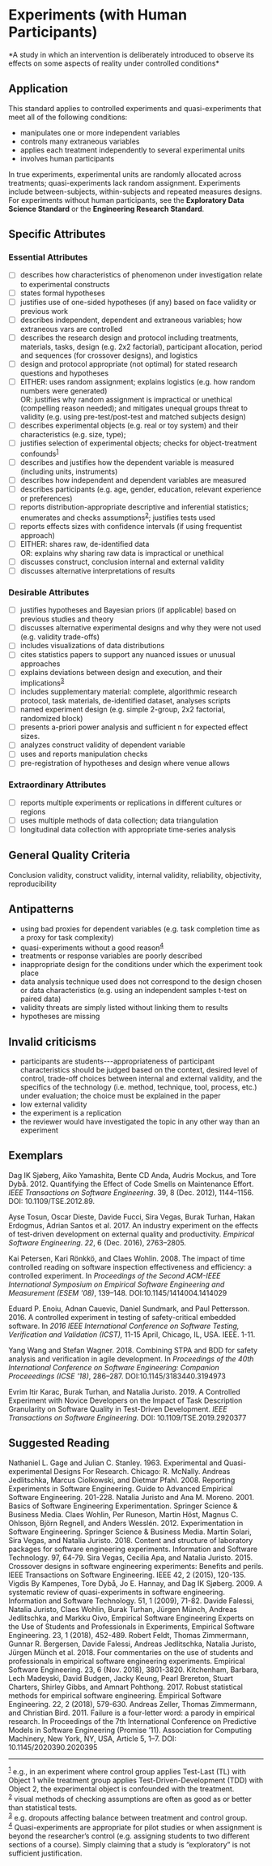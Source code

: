 # Experiments (with Human Participants) 
<standard name="Experiments (with Human Participants)">
*A study in which an intervention is deliberately introduced to observe
its effects on some aspects of reality under controlled conditions*

## Application 

This standard applies to controlled experiments and quasi-experiments
that meet all of the following conditions:

-   manipulates one or more independent variables
-   controls many extraneous variables
-   applies each treatment independently to several experimental units
-   involves human participants

In true experiments, experimental units are randomly allocated across
treatments; quasi-experiments lack random assignment. Experiments
include between-subjects, within-subjects and repeated measures designs.
For experiments without human participants, see the **Exploratory Data
Science Standard** or the **Engineering Research Standard**.

## Specific Attributes 

### Essential Attributes
<checklist name="Essential">

- [ ]	describes how characteristics of phenomenon under investigation relate to experimental constructs
- [ ]	states formal hypotheses
- [ ]	justifies use of one-sided hypotheses (if any) based on face validity or previous work
- [ ]	describes independent, dependent and extraneous variables; how extraneous vars are controlled
- [ ]	describes the research design and protocol including treatments, materials, tasks, design (e.g. 2x2 factorial), participant allocation, period and sequences (for crossover designs), and logistics
- [ ]	design and protocol appropriate (not optimal) for stated research questions and hypotheses
- [ ]	EITHER: uses random assignment; explains logistics (e.g. how random numbers were generated)   
    OR: justifies why random assignment is impractical or unethical (compelling reason needed); and mitigates unequal groups threat to validity (e.g. using pre-test/post-test and matched subjects design)
- [ ]	describes experimental objects (e.g. real or toy system) and their characteristics (e.g. size, type);
- [ ]	justifies selection of experimental objects; checks for object-treatment confounds<sup>[1](#myfootnote1)</sup>
- [ ]	describes and justifies how the dependent variable is measured (including units, instruments)
- [ ]	describes how independent and dependent variables are measured
- [ ]	describes participants (e.g. age, gender, education, relevant experience or preferences)
- [ ]	reports distribution-appropriate descriptive and inferential statistics; enumerates and checks assumptions<sup>[2](#myfootnote2)</sup>; justifies tests used
- [ ]	reports effects sizes with confidence intervals (if using frequentist approach)
- [ ]	EITHER: shares raw, de-identified data    
    OR: explains why sharing raw data is impractical or unethical
- [ ]	discusses construct, conclusion internal and external validity
- [ ]	discusses alternative interpretations of results
</checklist>
     
### Desirable Attributes
<checklist name="Desirable">

- [ ]	justifies hypotheses and Bayesian priors (if applicable) based on previous studies and theory
- [ ]	discusses alternative experimental designs and why they were not used (e.g. validity trade-offs)
- [ ]	includes visualizations of data distributions
- [ ]	cites statistics papers to support any nuanced issues or unusual approaches
- [ ]	explains deviations between design and execution, and their implications<sup>[3](#myfootnote3)</sup>
- [ ]	includes supplementary material: complete, algorithmic research protocol, task materials, de-identified dataset, analyses scripts
- [ ]	named experiment design (e.g. simple 2-group, 2x2 factorial, randomized block)
- [ ]	presents a-priori power analysis and sufficient n for expected effect sizes.
- [ ]	analyzes construct validity of dependent variable
- [ ]	uses and reports manipulation checks
- [ ]	pre-registration of hypotheses and design where venue allows
</checklist>
     
### Extraordinary Attributes
<checklist name="Extraordinary">

- [ ]	reports multiple experiments or replications in different cultures or regions
- [ ]	uses multiple methods of data collection; data triangulation
- [ ]	longitudinal data collection with appropriate time-series analysis
</checklist>

## General Quality Criteria 

Conclusion validity, construct validity, internal validity, reliability,
objectivity, reproducibility

## Antipatterns 

-   using bad proxies for dependent variables (e.g. task completion time
    as a proxy for task complexity)
-   quasi-experiments without a good reason<sup>[4](#myfootnote4)</sup>
-   treatments or response variables are poorly described
-   inappropriate design for the conditions under which the experiment
    took place
-   data analysis technique used does not correspond to the design
    chosen or data characteristics (e.g. using an independent samples
    t-test on paired data)
-   validity threats are simply listed without linking them to results
-   hypotheses are missing

## Invalid criticisms

-   participants are students---appropriateness of participant
    characteristics should be judged based on the context, desired level
    of control, trade-off choices between internal and external
    validity, and the specifics of the technology (i.e. method,
    technique, tool, process, etc.) under evaluation; the choice must be
    explained in the paper
-   low external validity
-   the experiment is a replication
-   the reviewer would have investigated the topic in any other way than
    an experiment

## Exemplars

Dag IK Sjøberg, Aiko Yamashita, Bente CD Anda, Audris Mockus, and Tore
Dybå. 2012. Quantifying the Effect of Code Smells on Maintenance Effort.
*IEEE Transactions on Software Engineering*. 39, 8 (Dec. 2012),
1144–1156. DOI: 10.1109/TSE.2012.89.

Ayse Tosun, Oscar Dieste, Davide Fucci, Sira Vegas, Burak Turhan, Hakan
Erdogmus, Adrian Santos et al. 2017. An industry experiment on the
effects of test-driven development on external quality and productivity.
*Empirical Software Engineering*. *22*, 6 (Dec. 2016), 2763–2805.

Kai Petersen, Kari Rönkkö, and Claes Wohlin. 2008. The impact of time
controlled reading on software inspection effectiveness and efficiency:
a controlled experiment. In *Proceedings of the Second ACM-IEEE
International Symposium on Empirical Software Engineering and
Measurement (ESEM '08)*, 139–148. DOI:10.1145/1414004.1414029

Eduard P. Enoiu, Adnan Cauevic, Daniel Sundmark, and Paul Pettersson.
2016. A controlled experiment in testing of safety-critical embedded
software. In *2016 IEEE International Conference on Software Testing,
Verification and Validation (ICST),* 11-15 April, Chicago, IL, USA.
IEEE. 1-11.

Yang Wang and Stefan Wagner. 2018. Combining STPA and BDD for safety
analysis and verification in agile development. In *Proceedings of the
40th International Conference on Software Engineering: Companion
Proceeedings (ICSE '18)*, 286–287. DOI:10.1145/3183440.3194973

Evrim Itir Karac, Burak Turhan, and Natalia Juristo. 2019. A Controlled
Experiment with Novice Developers on the Impact of Task Description
Granularity on Software Quality in Test-Driven Development. *IEEE
Transactions on Software Engineering.* DOI: 10.1109/TSE.2019.2920377

## Suggested Reading
Nathaniel L. Gage and Julian C. Stanley. 1963. Experimental and Quasi-experimental Designs For Research. Chicago: R. McNally.
Andreas Jedlitschka, Marcus Ciolkowski, and Dietmar Pfahl. 2008. Reporting Experiments in Software Engineering. Guide to Advanced Empirical Software Engineering. 201-228.
Natalia Juristo and Ana M. Moreno. 2001. Basics of Software Engineering Experimentation. Springer Science & Business Media.
Claes Wohlin, Per Runeson, Martin Höst, Magnus C. Ohlsson, Björn Regnell, and Anders Wesslén. 2012. Experimentation in Software Engineering. Springer Science & Business Media.
Martín Solari, Sira Vegas, and Natalia Juristo. 2018. Content and structure of laboratory packages for software engineering experiments. Information and Software Technology. 97, 64-79.
Sira Vegas, Cecilia Apa, and Natalia Juristo. 2015. Crossover designs in software engineering experiments: Benefits and perils. IEEE Transactions on Software Engineering. IEEE 42, 2 (2015), 120-135.
Vigdis By Kampenes, Tore Dybå, Jo E. Hannay, and Dag IK Sjøberg. 2009. A systematic review of quasi-experiments in software engineering. Information and Software Technology. 51, 1 (2009), 71-82.
Davide Falessi, Natalia Juristo, Claes Wohlin, Burak Turhan, Jürgen Münch, Andreas Jedlitschka, and Markku Oivo, Empirical Software Engineering Experts on the Use of Students and Professionals in Experiments, Empirical Software Engineering. 23, 1 (2018), 452-489.
Robert Feldt, Thomas Zimmermann, Gunnar R. Bergersen, Davide Falessi, Andreas Jedlitschka, Natalia Juristo, Jürgen Münch et al. 2018. Four commentaries on the use of students and professionals in empirical software engineering experiments. Empirical Software Engineering. 23, 6 (Nov. 2018), 3801-3820.
Kitchenham, Barbara, Lech Madeyski, David Budgen, Jacky Keung, Pearl Brereton, Stuart Charters, Shirley Gibbs, and Amnart Pohthong. 2017. Robust statistical methods for empirical software engineering. Empirical Software Engineering. 22, 2 (2018), 579-630.
Andreas Zeller, Thomas Zimmermann, and Christian Bird. 2011. Failure is a four-letter word: a parody in empirical research. In Proceedings of the 7th International Conference on Predictive Models in Software Engineering (Promise ’11). Association for Computing Machinery, New York, NY, USA, Article 5, 1–7. DOI: 10.1145/2020390.2020395


---
<footnote><sup>[1](#myfootnote1)</sup> e.g., in an experiment where control group applies Test-Last (TL) with Object 1 while treatment group applies Test-Driven-Development (TDD) with Object 2, the experimental object is confounded with the treatment.</footnote><br>
<footnote><sup>[2](#myfootnote2)</sup> visual methods of checking assumptions are often as good as or better than statistical tests.</footnote><br>
<footnote><sup>[3](#myfootnote3)</sup> e.g. dropouts affecting balance between treatment and control group.</footnote><br>
<footnote><sup>[4](#myfootnote4)</sup> Quasi-experiments are appropriate for pilot studies or when assignment is beyond the researcher’s control (e.g. assigning students to two different sections of a course). Simply claiming that a study is “exploratory” is not sufficient justification.</footnote><br>
</standard>
